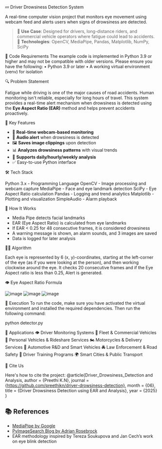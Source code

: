 💤 Driver Drowsiness Detection System

A real-time computer vision project that monitors eye movement using webcam feed and alerts users when signs of drowsiness are detected.

> 🚗 **Use Case**: Designed for drivers, long-distance riders, and commercial vehicle operators where fatigue could lead to accidents.  
> 🧠 **Technologies**: OpenCV, MediaPipe, Pandas, Matplotlib, NumPy, SciPy

🦄 Code Requirements 
The example code is implemented in Python 3.9 or higher and may not be compatible with older versions.
Please ensure you have the following:
•	Python 3.9 or later
•	A working virtual environment (venv) for isolation

 🔍 Problem Statement

Fatigue while driving is one of the major causes of road accidents. Human monitoring isn't reliable, especially for long hours of travel. This system provides a real-time alert mechanism when drowsiness is detected using the **Eye Aspect Ratio (EAR)** method and helps prevent accidents proactively.

 🎯 Key Features

- 🔄 **Real-time webcam-based monitoring**
- 🚨 **Audio alert** when drowsiness is detected
- 🖼️ **Saves image clippings** upon detection
- 📊 **Analyzes drowsiness patterns** with visual trends
- 📅 **Supports daily/hourly/weekly analysis**
- ✅ Easy-to-use Python interface

 🛠️ Tech Stack
 
Python 3.x	 - Programming Language
OpenCV    	 - Image processing and webcam capture
MediaPipe	  - Face and eye landmark detection
SciPy       - Eye Aspect Ratio calculation
Pandas	     - Logging and trend analytics
Matplotlib	 - Plotting and visualization
SimpleAudio - 	Alarm playback


 📌 How It Works

- Media Pipe detects facial landmarks
- EAR (Eye Aspect Ratio) is calculated from eye landmarks
- If EAR < 0.25 for 48 consecutive frames, it is considered drowsiness
- A warning message is shown, an alarm sounds, and 3 images are saved
- Data is logged for later analysis

👨‍🔬 Algorithm 

Each eye is represented by 6 (x, y)-coordinates, starting at the left-corner of the eye (as if you were looking at the person), and then working clockwise around the eye.
It checks 20 consecutive frames and if the Eye Aspect ratio is less than 0.25, Alert is generated.

 👁 Eye Aspect Ratio Formula

 
![image](https://github.com/user-attachments/assets/21b619a9-56e9-47f6-bc3b-f5003fd84880)
![image](https://github.com/user-attachments/assets/fcee91f5-efc8-4d08-b6c8-ec621e74b518)
![image](https://github.com/user-attachments/assets/0cc55a1a-4f92-40e4-8e3e-1a3bd5e05845)



🐉 Execution
To run the code, make sure you have activated the virtual environment and installed the required dependencies. Then run the following command:

python detector.py


 💼 Applications
  	👁️ Driver Monitoring Systems
  	🚚 Fleet & Commercial Vehicles
  	🚗 Personal Vehicles & Rideshare Services
  	🏍️ Motorcycles & Delivery Services
  	🏁 Automotive R&D and Smart Vehicles
  	🚔 Law Enforcement & Road Safety
 	👥 Driver Training Programs
  	🌍 Smart Cities & Public Transport

 📌 Cite Us

Here's how to cite the project:
@article{Driver_Drowsiness_Detection and Analysis,
author = {Preethi K.N},
journal = {https://github.com/preethikn/driver-drowsiness-detection},
month = {06},
title = {Driver Drowsiness Detection using EAR and Analysis},
year = {2025}
}

## 📚 References

- [MediaPipe by Google](https://google.github.io/mediapipe/)
- [PyImageSearch Blog by Adrian Rosebrock](https://pyimagesearch.com)
- EAR methodology inspired by Tereza Soukupova and Jan Cech’s work on eye blink detection
